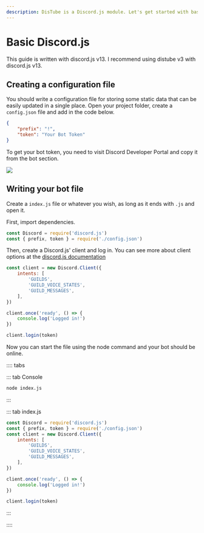 ```yaml
---
description: DisTube is a Discord.js module. Let's get started with basic discord.js.
---
```


# Basic Discord.js

This guide is written with discord.js v13. I recommend using distube v3 with discord.js v13.

## Creating a configuration file

You should write a configuration file for storing some static data that can be easily updated in a single place. Open your project folder, create a `config.json` file and add in the code below.

```json
{
	"prefix": "!",
	"token": "Your Bot Token"
}
```

To get your bot token, you need to visit Discord Developer Portal and copy it from the bot section.

![](~@/images/image3.png)

## Writing your bot file

Create a `index.js` file or whatever you wish, as long as it ends with `.js` and open it. 

First, import dependencies.

```js
const Discord = require('discord.js')
const { prefix, token } = require('./config.json')
```

Then, create a Discord.js' client and log in. You can see more about client options at the [discord.js documentation](https://discord.js.org)

```js
const client = new Discord.Client({
	intents: [
		'GUILDS',
		'GUILD_VOICE_STATES',
		'GUILD_MESSAGES',
	],
})

client.once('ready', () => {
	console.log('Logged in!')
})

client.login(token)
```

Now you can start the file using the node command and your bot should be online.

:::: tabs

::: tab Console
```sh
node index.js
```
:::

::: tab index.js
```js
const Discord = require('discord.js')
const { prefix, token } = require('./config.json')
const client = new Discord.Client({
	intents: [
		'GUILDS',
		'GUILD_VOICE_STATES',
		'GUILD_MESSAGES',
	],
})

client.once('ready', () => {
	console.log('Logged in!')
})

client.login(token)
```
:::

::::
